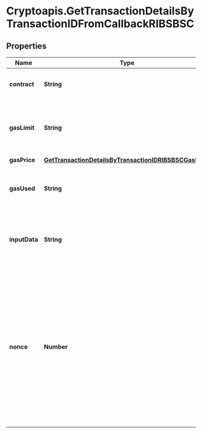 # Cryptoapis.GetTransactionDetailsByTransactionIDFromCallbackRIBSBSC

## Properties

Name | Type | Description | Notes
------------ | ------------- | ------------- | -------------
**contract** | **String** | Represents the specific transaction contract | 
**gasLimit** | **String** | Represents the amount of gas used by this specific transaction alone. | 
**gasPrice** | [**GetTransactionDetailsByTransactionIDRIBSBSCGasPrice**](GetTransactionDetailsByTransactionIDRIBSBSCGasPrice.md) |  | 
**gasUsed** | **String** | Defines the unit of the gas price amount, e.g. BTC, ETH, XRP. | 
**inputData** | **String** | Represents additional information that is required for the transaction. | 
**nonce** | **Number** | Represents the sequential running number for an address, starting from 0 for the first transaction. E.g., if the nonce of a transaction is 10, it would be the 11th transaction sent from the sender&#39;s address. | 


